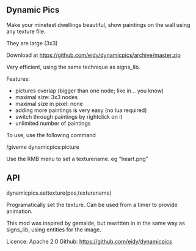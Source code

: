 Dynamic Pics
-------------
Make your minetest dwellings beautiful, show paintings on the wall using any texture file.

They are large (3x3)

Download at https://github.com/eidy/dynamicpics/archive/master.zip
 
Very efficient, using the same technique as signs_lib.

Features:
- pictures overlap (bigger than one node; like in... you know)
- maximal size: 3x3 nodes
- maximal size in pixel: none
- adding more paintings is very easy (no lua required)
- switch through paintings by rightclick on it
- unlimited number of paintings

To use, use the following command

/giveme dynamicpics:picture

Use the RMB menu to set a texturename.  eg "heart.png" 
 
API
---

dynamicpics.settexture(pos,texturename)

Programatically set the texture.  Can be used from a timer to provide animation.


This mod was inspired by gemalde, but rewritten in in the same way as signs_lib, using entities for the image.

Licence: Apache 2.0
Github: https://github.com/eidy/dynamicpics